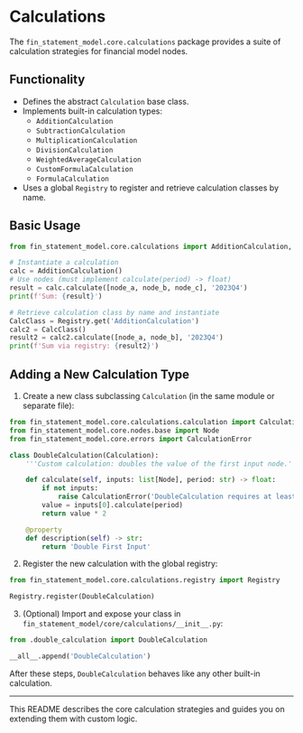 # Calculations

The `fin_statement_model.core.calculations` package provides a suite of calculation strategies for financial model nodes.

## Functionality

- Defines the abstract `Calculation` base class.
- Implements built-in calculation types:
  - `AdditionCalculation`
  - `SubtractionCalculation`
  - `MultiplicationCalculation`
  - `DivisionCalculation`
  - `WeightedAverageCalculation`
  - `CustomFormulaCalculation`
  - `FormulaCalculation`
- Uses a global `Registry` to register and retrieve calculation classes by name.

## Basic Usage

```python
from fin_statement_model.core.calculations import AdditionCalculation, Registry

# Instantiate a calculation
calc = AdditionCalculation()
# Use nodes (must implement calculate(period) -> float)
result = calc.calculate([node_a, node_b, node_c], '2023Q4')
print(f'Sum: {result}')

# Retrieve calculation class by name and instantiate
CalcClass = Registry.get('AdditionCalculation')
calc2 = CalcClass()
result2 = calc2.calculate([node_a, node_b], '2023Q4')
print(f'Sum via registry: {result2}')
```

## Adding a New Calculation Type

1. Create a new class subclassing `Calculation` (in the same module or separate file):

```python
from fin_statement_model.core.calculations.calculation import Calculation
from fin_statement_model.core.nodes.base import Node
from fin_statement_model.core.errors import CalculationError

class DoubleCalculation(Calculation):
    '''Custom calculation: doubles the value of the first input node.'''

    def calculate(self, inputs: list[Node], period: str) -> float:
        if not inputs:
            raise CalculationError('DoubleCalculation requires at least one input')
        value = inputs[0].calculate(period)
        return value * 2

    @property
    def description(self) -> str:
        return 'Double First Input'
```

2. Register the new calculation with the global registry:

```python
from fin_statement_model.core.calculations.registry import Registry

Registry.register(DoubleCalculation)
```

3. (Optional) Import and expose your class in `fin_statement_model/core/calculations/__init__.py`:

```python
from .double_calculation import DoubleCalculation

__all__.append('DoubleCalculation')
```

After these steps, `DoubleCalculation` behaves like any other built-in calculation.

---

This README describes the core calculation strategies and guides you on extending them with custom logic. 